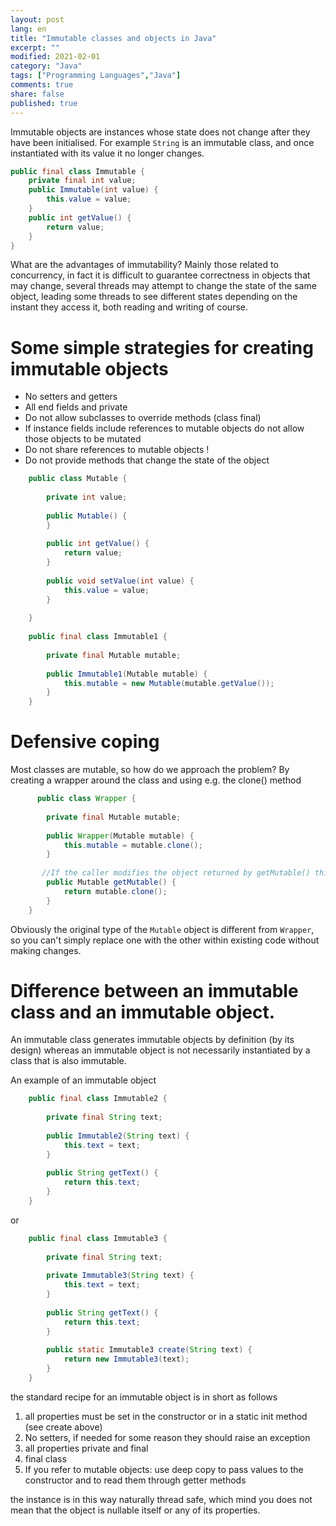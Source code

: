 ```yaml
---
layout: post
lang: en
title: "Immutable classes and objects in Java"
excerpt: ""
modified: 2021-02-01
category: "Java"
tags: ["Programming Languages","Java"]
comments: true
share: false
published: true
---
```


Immutable objects are instances whose state does not change after they have been initialised. For example `String` is an immutable class, and once instantiated with its value it no longer changes.

```java
public final class Immutable {
    private final int value;
    public Immutable(int value) {
        this.value = value;
    }
    public int getValue() {
        return value;
    }
}
```
What are the advantages of immutability?
Mainly those related to concurrency, in fact it is difficult to guarantee correctness in objects that may change, several threads may attempt to change the state of the same object, leading some threads to see different states depending on the instant they access it, both reading and writing of course.

# Some simple strategies for creating immutable objects

* No setters and getters
* All end fields and private
* Do not allow subclasses to override methods (class final)
* If instance fields include references to mutable objects do not allow those objects to be mutated
* Do not share references to mutable objects !
* Do not provide methods that change the state of the object


```java
    public class Mutable {
    
        private int value;
    
        public Mutable() {
        }
    
        public int getValue() {
            return value;
        }
    
        public void setValue(int value) {
            this.value = value;
        }
    
    }
    
    public final class Immutable1 {
    
        private final Mutable mutable;
    
        public Immutable1(Mutable mutable) {
            this.mutable = new Mutable(mutable.getValue());
        }
    }
```

# Defensive coping

  Most classes are mutable, so how do we approach the problem? By creating a wrapper around the class and using e.g. the clone() method
  
```java
      public class Wrapper {
    
        private final Mutable mutable;
    
        public Wrapper(Mutable mutable) {
            this.mutable = mutable.clone();
        }
    
       //If the caller modifies the object returned by getMutable() this has no effect on the object referred to in Wrapper
        public Mutable getMutable() {
            return mutable.clone();
        }
    }
```
Obviously the original type of the `Mutable` object is different from `Wrapper`, so you can't simply replace one with the other within existing code without making changes.

# Difference between an immutable class and an immutable object.

An immutable class generates immutable objects by definition (by its design) whereas an immutable object is not necessarily instantiated by a class that is also immutable.

An example of an immutable object

```java
    public final class Immutable2 {
    
        private final String text;
    
        public Immutable2(String text) {
            this.text = text;
        }
    
        public String getText() {
            return this.text;
        }
    }
```

or

```java 
    public final class Immutable3 {
    
        private final String text;
    
        private Immutable3(String text) {
            this.text = text;
        }
    
        public String getText() {
            return this.text;
        }
    
        public static Immutable3 create(String text) {
            return new Immutable3(text);
        }
    }
```
    
the standard recipe for an immutable object is in short as follows 

1. all properties must be set in the constructor or in a static init method (see create above)
2. No setters, if needed for some reason they should raise an exception
3. all properties private and final
4. final class 
5. If you refer to mutable objects: use deep copy to pass values to the constructor and to read them through getter methods

the instance is in this way naturally thread safe, which mind you does not mean that the object is nullable itself or any of its properties.